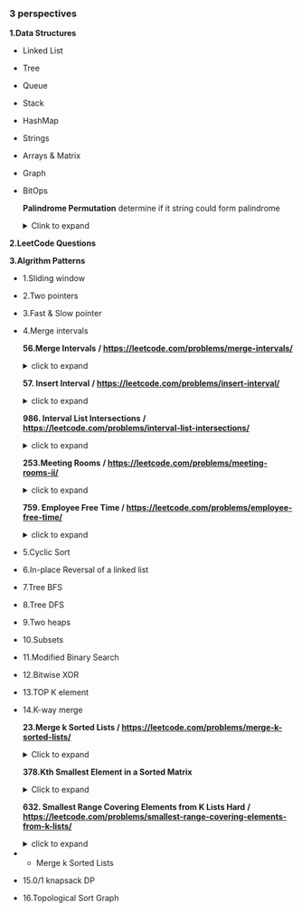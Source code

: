 ### **3 perspectives**

**1.Data Structures**

* Linked List
* Tree
* Queue
* Stack
* HashMap
* Strings
* Arrays & Matrix
* Graph

* BitOps

  **Palindrome Permutation** determine if it string could form palindrome 

  <details>  

  <summary>Clink to expand </summary>

  ```
  Input: "tactcoa"
  Output: true（permutations: "tacocat"、"atcocta", etc.）
  ```

  **-** there is 128 chars in ASCII table, from 0 - 127, which could be represented by 128 bits in Binary

  - use bitset with 128 bits to store each char, if there is only one char with odd count or zero count, it should be a palindrome. 
  - if there is one char left there should be one bit that the value is 1, hence the total count of ones should not exceed 1;

  ```c++
  class Solution {
  public:
      bool canPermutePalindrome(string s) {
        bitset<128> result; 
        for(auto c : s) {
          result ^= bitset<128>(1) << c; //flip the unique bit representing the char
        }
        return result.count() <= 1; //only 1 bit should be left in the bitset result
      }
  };
  ```

  </details>



**2.LeetCode Questions**



**3.Algrithm Patterns**

- 1.Sliding window



- 2.Two pointers



- 3.Fast & Slow pointer



- 4.Merge intervals

  

  **56.Merge Intervals** **/ https://leetcode.com/problems/merge-intervals/**

  <details>

  <summary> click to expand </summary>

  **-** first sort the intervals by start time, which will help to merge then in order.

  

  ```c++
  class Solution {
  public:
      vector<vector<int>> merge(vector<vector<int>>& intervals) {
          vector<vector<int>> res;
          sort(intervals.begin(), intervals.end(), 
               [](const vector<int> &interval1, const vector<int> &interval2) {return interval1[0] < interval2[0]; });
          vector<int> last = intervals[0];//take the first interval as base
          for(int i = 1; i < intervals.size(); i++) {
              if(last[1] >= intervals[i][0]) { //since last[0] < intervals[i][0] the two interval must have overlap
                  last[1] = max(last[1], intervals[i][1]); // take the larger end
              } else {
                  res.push_back(last); //when there is no overlap with current interval
                  last = intervals[i]; // take current interval as base interval
              }
          }
          res.push_back(last); //important, the last base interval is never pushed into the res when the loop ends.
          return res;
      }
  };
  ```

  

  </details>

  **57. Insert Interval** **/ https://leetcode.com/problems/insert-interval/**

  <details>

  <summary> click to expand </summary>

  Given a set of *non-overlapping* intervals, insert a new interval into the intervals (merge if necessary).

  ```
  Input: intervals = [[1,3],[6,9]], newInterval = [2,5]
  Output: [[1,5],[6,9]]
  ```

  ![image-20210818024606614](/Users/tomgreen/Library/Application Support/typora-user-images/image-20210818024606614.png)

  **-** we could first insert the intervals a head of the newInterval to the result array. Then we insert the newinterval, merge necessary intervals, and lastly insert the rest intervals to the result array.

  

  ```c++
  class Solution {
  public:
      vector<vector<int>> insert(vector<vector<int>>& intervals, vector<int>& newInterval) {
          vector<vector<int>> res;
          if(intervals.empty()) {
              return {newInterval};
          }
          int i = 0;
          for( ; i < intervals.size() && newInterval[0] > intervals[i][1]; i++) { // interset the intervals ahead of the newIntervals.
              res.push_back(intervals[i]);
          }
          //[1]
          //if (i < intervals.size()) newInterval[0] = min(newInterval[0], intervals[i][0]);
          for(; i < intervals.size() && newInterval[1] >= intervals[i][0]; i++) {// merge intervals in the middle
              newInterval[1] = max(newInterval[1], intervals[i][1]);
              newInterval[0] = min(newInterval[0], intervals[i][0]); // this could be taken out at [1]. since it could be only set once, and the minimal value will remain the same.
          }
          res.push_back(newInterval);//insert this newInterval
          for(; i < intervals.size(); i++) { // insert the rest intervals if there's any
              res.push_back(intervals[i]);
          }
          return res;
      }
  };
  ```

  </details>

  **986. Interval List Intersections** **/ https://leetcode.com/problems/interval-list-intersections/**

  <details>

  <summary> click to expand </summary>

  ```
  Input: firstList = [[0,2],[5,10],[13,23],[24,25]], secondList = [[1,5],[8,12],[15,24],[25,26]]
  Output: [[1,2],[5,5],[8,10],[15,23],[24,24],[25,25]]
  ```

  

  ```c++
  class Solution {
  public:
      vector<vector<int>> intervalIntersection(vector<vector<int>>& firstList, vector<vector<int>>& secondList) {
          vector<vector<int>> res;
          if(firstList.empty() || secondList.empty()) {// if any list is empty there will be no intersections
              return res;
          }
          int index1 = 0, index2 = 0;
          while(index1 < firstList.size() && index2 < secondList.size()) {
              vector<int> first = firstList[index1], second = secondList[index2];
              if(second[0] <= first[1] && second[1] >= first[0]) { // if two interval intersects 
                  res.push_back({max(first[0], second[0]), min(second[1], first[1])});
              }             
              if(second[1] > first[1]) { // move the interval that has smaller end
                  index1++;
              } else {
                  index2++;
              }
          }
          return res;
      }
  };
  ```

  Another improved solution: it looks more clean

  ```c++
  class Solution {
  public:
      vector<vector<int>> intervalIntersection(vector<vector<int>>& firstList, vector<vector<int>>& secondList) {
          vector<vector<int>> res;
          if(firstList.empty() || secondList.empty()) {// if any list is empty there will be no intersections
              return res;
          }
          int index1 = 0, index2 = 0;
          while(index1 < firstList.size() && index2 < secondList.size()) {
            	int start1 = firstList[index1][0], end1 = firstList[index1][1], start2 = secondList[index2][0], end2 = secondList[index2][1];
            	int start = max(start1, start2);//take the larger start if they overlap
              int end = min(end1, end2); 
              if(start <= end) {//if a valid interval could be formed
                res.push_back({start, end});
              }
              if(end2 > end1) { // move the interval that has smaller end
                  index1++;
              } else {
                  index2++;
              }
          }
          return res;
      }
  };
  ```

  </details>

  **253.Meeting Rooms** **/ https://leetcode.com/problems/meeting-rooms-ii/**

  <details>

  <summary> click to expand </summary>

  Given a list of intervals representing the start and end time of ‘N’ meetings, find the **minimum number of rooms** required to **hold all the meetings**.

  

  ```
  Input: intervals = [[0,30],[5,10],[15,20]]
  Output: 2
  ```

  **-** track the number of meeting rooms that are used at the same time.

  * sort the meetings by start time
  * when one meeting hasn't finish when the next meeting comes, these two meetings are hold simultaneously 
  * use min_heap to keep track of the meetings happen at the same time.
  * sort the min_heap by the end time, so that when the next meeting comes, we can determine if the previous meeting is finished or not

  

  ```c++
  class Solution {
  public:
      struct cmp {
          bool operator()(const vector<int> &interval1, const vector<int> &interval2) {//min_heap comparator
              return interval1[1] > interval2[1];
          }
      };
      int minMeetingRooms(vector<vector<int>>& intervals) {
          int numRoom = 0;
          sort(intervals.begin(), intervals.end(), [](const vector<int> &interval1, const vector<int> &interval2){return interval1[0] < interval2[0];});//sort meetings with starting time.
          priority_queue<vector<int>, vector<vector<int>>, cmp> pq;
          for(auto interval : intervals) {
              while(!pq.empty() && pq.top()[1] <= interval[0] ) {//pop out the finished meetings at current time
                  pq.pop();
              }
              pq.push(interval);
              numRoom = max((int)pq.size(), numRoom);
          }
          return numRoom;
      }
  };
  ```

  method 2:

  ```c++
  class Solution {
  public:
      struct cmp {
          bool operator()(const vector<int> &interval1, const vector<int> &interval2) {
              if(interval1[0] != interval2[0]) {
                  return interval1[0] < interval2[0];
              } else {
                  return interval1[1] < interval2[1];
              }
          }
      };
      int minMeetingRooms(vector<vector<int>>& intervals) {
          vector<vector<int>> schedules;
          int res = 0;
          
          for(auto interval : intervals) {
              schedules.push_back({interval[0], 1});
              schedules.push_back({interval[1], -1});
          }
          int curNum = 0;
          sort(schedules.begin(), schedules.end(), cmp());
          for(auto schedule : schedules) {
              curNum += schedule[1];
              res = max(curNum, res);
          }
          return res;
      }
  };
  ```

  </details>

  **759. Employee Free Time / https://leetcode.com/problems/employee-free-time/**

  <details>

  <summary> click to expand </summary>

  Solution 1: using priority_queue to sort the intervals and process them one by one

  ```c++
  /*
  // Definition for an Interval.
  class Interval {
  public:
      int start;
      int end;
  
      Interval() {}
  
      Interval(int _start, int _end) {
          start = _start;
          end = _end;
      }
  };
  */
  
  class Solution {
  public:
      struct cmp {
          bool operator ()(const Interval &interval1, const Interval &interval2) {
              return interval1.start > interval2.start;
          }
      };
      vector<Interval> employeeFreeTime(vector<vector<Interval>> schedule) {
          vector<Interval> res;
          priority_queue<Interval, vector<Interval>, cmp> pq;
          for(auto sche : schedule) {
              for(auto interval : sche) {
                  pq.push(interval);//put all elements into the priority_queue
              }
          }
          Interval previous = pq.top();//get the first interval
          pq.pop(); 
          while(!pq.empty()) {
              auto interval = pq.top();
              pq.pop();
              if(previous.end >= interval.start) { //if there is overlap
                  previous.end = max(previous.end, interval.end);
              } else {//if no overlap, we move on to the next interval;
                  res.push_back(Interval(previous.end, interval.start));// put the non-overlapping part into the result
                  previous = interval;
              }
          }
          return res;
      }
  };
  ```

  

  Solution 2: push the intervals into an array and produce a merged list. Then find out all the blank intervals		

  </details>

- 5.Cyclic Sort



- 6.In-place Reversal of a linked list



- 7.Tree BFS



- 8.Tree DFS



- 9.Two heaps



- 10.Subsets



- 11.Modified Binary Search



- 12.Bitwise XOR



- 13.TOP K element



- 14.K-way merge

  

  **23.Merge k Sorted Lists / https://leetcode.com/problems/merge-k-sorted-lists/** 

  <details>

    <summary>Click to expand</summary>

  You are given an array of `k` linked-lists `lists`, each linked-list is sorted in ascending order.

  *Merge all the linked-lists into **one sorted linked-list** and return it.*

  

  ```
  Input: lists = [[1,4,5],[1,3,4],[2,6]]
  Output: [1,1,2,3,4,4,5,6]
  Explanation: The linked-lists are:
  [
    1->4->5,
    1->3->4,
    2->6
  ]
  merging them into one sorted list:
  1->1->2->3->4->4->5->6
  ```

  

  **-** since we start from smallest number among these lists, **Heap** is most suitable Data Structure to handle it.

  - first insert the head of the lists into a Min Heap

  - then get the top element out, and link it to the result list

  ```c++
  class Solution {
  public:
      struct cmp {
          bool operator() (ListNode *l1, ListNode *l2) { // define a comparator for the min-heap 
              return l1->val > l2->val;
          }
      };
      ListNode* mergeKLists(vector<ListNode*>& lists) {
          if(lists.empty()) { // base case, return null when lists is empty
              return nullptr;
          }
          priority_queue<ListNode*, vector<ListNode*>, cmp>q;//define the priority queue with the comparator
          ListNode *head = new ListNode(-1); // create a dummy list for result
          ListNode *cur = head; //pointer to the header of dummy list
          for(auto head : lists) {
              if(head) {//when head is not nullptr
                  q.push(head);
              }
          }
          while(!q.empty()) {
              auto top = q.top(); //get the top element from the queue
              q.pop();
              cur->next = top; //link the element to the result list
              cur = cur->next; 
              if(top->next) { //when the node isn't the last element of the list
                  q.push(top->next);
              }
          }
          return head->next; 
      }
  }
  ```

  Time Complexity:O(N * logK), where N is the total number of elements, K is the number of lists.

  Space Complexity: O(K)

  

  Similar Question:merge the K sorted lists instead of linked-lists

  </details>

  **378.Kth Smallest Element in a Sorted Matrix**

  <details> 
    <summary>Click to expand</summary>

  **-** similar to question 23, we will store the first element of the array in the heap, and iterate through the whole matrix

  **-** in order to keep track of the position in each sub array, we need to store the **coordinates of the element** in a pair, and to compare the value of the element we need to store the value together with coordinates pair in another pair.

  

  ```c++
  typedef pair<int, pair<int,int>> pipii; //shorter alias
  class Solution {
  public:
      struct cmp {
          bool operator() ( pipii p1, pipii p2) { // define a comparator for the min-heap 
              return p1.first > p2.first;
          }
      };
      int kthSmallest(vector<vector<int>>& matrix, int k) {
          int n = matrix.size();
          priority_queue<pipii, vector<pipii>, cmp> q;
          for(int i = 0; i < n; i++) {
              if(matrix[i].size() > 0) {
                  q.push(make_pair(matrix[i][0], make_pair(i, 0)));
              }
          }
          while(!q.empty() && --k > 0) { //when k is equal to 1, we won't need to enter the loop
              auto pair = q.top();
              q.pop();
            	pair.second.second ++; //update the index of the sub-array 
              if(n > pair.second.second) {
                  pair.first = matrix[pair.second.first][pair.second.second]; //update the value for the sub-array
                  q.push(pair);
              }
          }
          return q.top().first;
      }
  };
  ```

  

  similar questions: find median of the matrix

  

  </details>

  **632. Smallest Range Covering Elements from K Lists  Hard** **/ https://leetcode.com/problems/smallest-range-covering-elements-from-k-lists/**

  <details>

  <summary> click to expand </summary>

  You have `k` lists of sorted integers in **non-decreasing order**. Find the **smallest** range that includes at least one number from each of the `k` lists.

  **-** we need to cover at list one element in each array, hence we could insert one element from each array into a **min-heap**, keep track of the largest number in the heap, the difference between the largest value and the top element in the heap is the current range. We need to traverse throught the lists and get the smallest range. 

  

  ```c++
  typedef pair<int, pair<int,int>> pipii; //shorter alias
  
  class Solution {
  public:
      struct cmp {
          bool operator() ( pipii p1, pipii p2) { // define a comparator for the min-heap 
              return p1.first > p2.first;
          }
      };
      
      vector<int> smallestRange(vector<vector<int>>& nums) {
          int curMaxNum = 0, range = INT_MAX; 
          vector<int> result(2);
          priority_queue<pipii, vector<pipii>, cmp> pq;
          for(int i = 0; i < nums.size(); i++) {
              if(!nums[i].empty()) {
                  pq.push(make_pair(nums[i][0], make_pair(i, 0)));
                  curMaxNum = max(curMaxNum, nums[i][0]);
              }
          }
          while(!pq.empty()) {
              auto pair = pq.top();
              pq.pop();
              if(curMaxNum - pair.first < range) {
                  range = curMaxNum - pair.first;
                  result[0] = pair.first;
                  result[1] = curMaxNum;
              }
              pair.second.second++;
              if(nums[pair.second.first].size() > pair.second.second) {
                  pair.first = nums[pair.second.first][pair.second.second];
                  pq.push(pair);
                  curMaxNum = max(curMaxNum, pair.first);
              } else {
                  break;
              }
          }
          return result;
      }
  };
  ```

  

  

  </details>



- * Merge k Sorted Lists

  

  

- 15.0/1 knapsack DP



- 16.Topological Sort Graph



